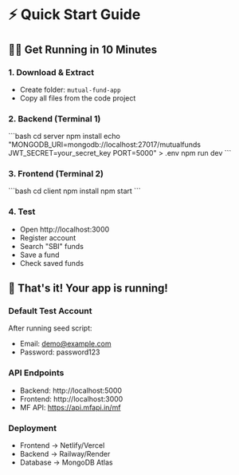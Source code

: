# ⚡ Quick Start Guide

## 🏃‍♂️ Get Running in 10 Minutes

### 1. Download & Extract
- Create folder: `mutual-fund-app`
- Copy all files from the code project

### 2. Backend (Terminal 1)
\`\`\`bash
cd server
npm install
echo "MONGODB_URI=mongodb://localhost:27017/mutualfunds
JWT_SECRET=your_secret_key
PORT=5000" > .env
npm run dev
\`\`\`

### 3. Frontend (Terminal 2)
\`\`\`bash
cd client
npm install
npm start
\`\`\`

### 4. Test
- Open http://localhost:3000
- Register account
- Search "SBI" funds
- Save a fund
- Check saved funds

## 🎯 That's it! Your app is running!

### Default Test Account
After running seed script:
- Email: demo@example.com  
- Password: password123

### API Endpoints
- Backend: http://localhost:5000
- Frontend: http://localhost:3000
- MF API: https://api.mfapi.in/mf

### Deployment
- Frontend → Netlify/Vercel
- Backend → Railway/Render
- Database → MongoDB Atlas

